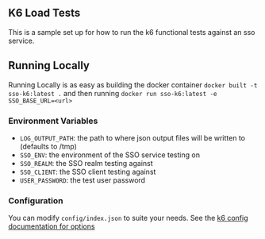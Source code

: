 ## K6 Load Tests

This is a sample set up for how to run the k6 functional tests against an sso service. 

## Running Locally

Running Locally is as easy as building the docker container `docker built -t sso-k6:latest .`
and then running `docker run sso-k6:latest -e SSO_BASE_URL=<url>`

### Environment Variables

- `LOG_OUTPUT_PATH`: the path to where json output files will be written to (defaults to /tmp)
- `SSO_ENV`: the environment of the SSO service testing on
- `SSO_REALM`: the SSO realm testing against
- `SSO_CLIENT`: the SSO client testing against
- `USER_PASSWORD`: the test user password


### Configuration

You can modify `config/index.json` to suite your needs. See the [k6 config documentation for options](https://k6.io/docs/using-k6/options)
